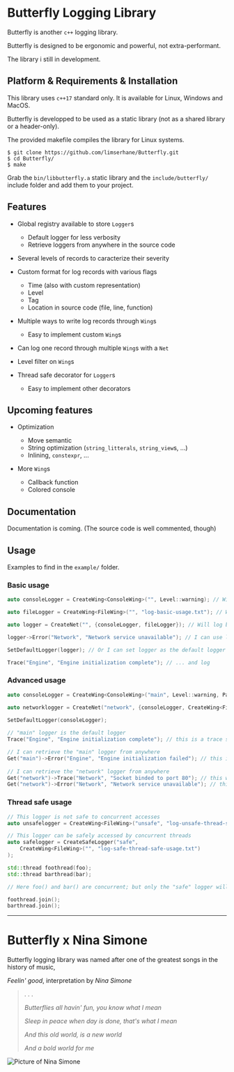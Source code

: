 # Butterfly Logging Library
  
Butterfly is another `c++` logging library.  

Butterfly is designed to be ergonomic and powerful, not extra-performant.  

The library i still in development.  

## Platform & Requirements & Installation

This library uses `c++17` standard only. It is available for Linux, Windows and MacOS.  

Butterfly is developped to be used as a static library (not as a shared library or a header-only).

The provided makefile compiles the library for Linux systems.
```
$ git clone https://github.com/limserhane/Butterfly.git
$ cd Butterfly/
$ make
```
Grab the `bin/libbutterfly.a` static library and the `include/butterfly/` include folder and add them to your project.  


## Features

* Global registry available to store `Logger`s
	* Default logger for less verbosity
	* Retrieve loggers from anywhere in the source code

* Several levels of records to caracterize their severity

* Custom format for log records with various flags
	* Time (also with custom representation)
	* Level
	* Tag
	* Location in source code (file, line, function)

* Multiple ways to write log records through `Wing`s
	* Easy to implement custom `Wing`s

* Can log one record through multiple `Wing`s with a `Net`
* Level filter on `Wing`s

* Thread safe decorator for `Logger`s
	* Easy to implement other decorators

## Upcoming features

* Optimization
	* Move semantic
	* String optimization (`string_litterals`, `string_view`s, ...)
	* Inlining, `constexpr`, ...

* More `Wing`s
	* Callback function
	* Colored console

## Documentation

Documentation is coming. (The source code is well commented, though)

## Usage

Examples to find in the `example/` folder.  
    
### Basic usage
 ```c++
auto consoleLogger = CreateWing<ConsoleWing>("", Level::warning); // Will only write in the console records that have a warning or higher level

auto fileLogger = CreateWing<FileWing>("", "log-basic-usage.txt"); // Will write in the "log-basic-usage.txt" file all records (no level specified)

auto logger = CreateNet("", {consoleLogger, fileLogger}); // Will log both in the console logger and in the file logger

logger->Error("Network", "Network service unavailable"); // I can use logger to Log

SetDefaultLogger(logger); // Or I can set logger as the default logger ...

Trace("Engine", "Engine initialization complete"); // ... and log
 ```
### Advanced usage
 ```c++
auto consoleLogger = CreateWing<ConsoleWing>("main", Level::warning, PackageFormatter::CompletePattern); // "main" logger will Log in the console with a different pattern than the default

auto networklogger = CreateNet("network", {consoleLogger, CreateWing<FileWing>("", "log-advanced-usage.txt")}); // "network" logger will Log both in the console and in the file (through a newly created logger)
	
SetDefaultLogger(consoleLogger);

// "main" logger is the default logger
Trace("Engine", "Engine initialization complete"); // this is a trace so it won't Log through main

// I can retrieve the "main" logger from anywhere
Get("main")->Error("Engine", "Engine initialization failed"); // this is an error so it will Log through main
	
// I can retrieve the "network" logger from anywhere
Get("network")->Trace("Network", "Socket binded to port 80"); // this will print both it the file and in the console
Get("network")->Error("Network", "Network service unavailable"); // this will print both it the file and in the console
 ```

### Thread safe usage
```c++
// This logger is not safe to concurrent accesses
auto unsafelogger = CreateWing<FileWing>("unsafe", "log-unsafe-thread-safe-usage.txt");

// This logger can be safely accessed by concurrent threads
auto safelogger = CreateSafeLogger("safe", 
	CreateWing<FileWing>("", "log-safe-thread-safe-usage.txt")
);

std::thread foothread(foo);
std::thread barthread(bar);

// Here foo() and bar() are concurrent; but only the "safe" logger will safely write in "bin/log.txt"

foothread.join();
barthread.join();
```

---   
# Butterfly x Nina Simone 

Butterfly logging library was named after one of the greatest songs in the history of music,

*Feelin' good*, interpretation by *Nina Simone*

> *. . .*
>
> *Butterflies all havin' fun, you know what I mean*  
>
> *Sleep in peace when day is done, that's what I mean*  
>
> *And this old world, is a new world*  
>
> *And a bold world for me*

![Picture of Nina Simone](https://www.numero.com/sites/default/files/images/article/homepage/full/nina-simone-fodder-on-my-wings-album-numero-magazine.jpg)
